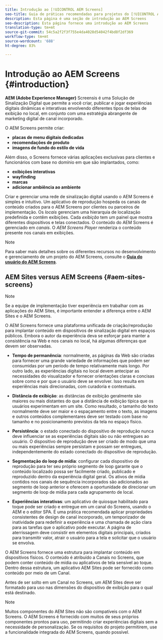 ```yaml
---
title: Introdução ao [!UICONTROL AEM Screens]
seo-title: Guia de práticas recomendadas para projetos do [!UICONTROL AEM Screens]
description: Esta página é uma seção de introdução ao AEM Screens
seo-description: Esta página fornece uma introdução ao AEM Screens
translation-type: tm+mt
source-git-commit: 54c5a2f2f3f755e4da4028d54042f4bd8f2df369
workflow-type: tm+mt
source-wordcount: '688'
ht-degree: 83%

---
```



# Introdução ao AEM Screens {#introduction}

**AEM (Adobe Experience Manager)** Screensis é uma Solução de Sinalização Digital que permite a você criar, publicar e jogar experiências digitais dinâmicas e interativas envolvendo diferentes tipos de telas de exibição no local, em conjunto com uma estratégia abrangente de marketing digital de canal incorporado.

O AEM Screens permite criar:

* **placas de menu digitais dedicadas**
* **recomendações de produto**
* **imagens de fundo do estilo de vida**

Além disso, o Screens fornece várias aplicações exclusivas para clientes e funcionários com base no domínio em que são implantados, como:

* **exibições interativas**
* **wayfinding**
* **marcas**
* **adicionar ambiência ao ambiente**

Criar e gerenciar uma rede de sinalização digital usando o AEM Screens é simples e intuitivo. Um aplicativo de reprodução hospeda os canais de conteúdo criados para o AEM Screens por clientes ou parceiros de implementação. Os *locais* gerenciam uma hierarquia de localização predefinida e contêm exibições. Cada *exibição* tem um painel que mostra diferentes dispositivos e telas conectados. O conteúdo do AEM Screens é gerenciado em *canais*. O *AEM Screens Player* renderiza o conteúdo presente nos canais em exibições.



>[!NOTE]
>
>Para saber mais detalhes sobre os diferentes recursos no desenvolvimento e gerenciamento de um projeto do AEM Screens, consulte o **[Guia do usuário do AEM Screens](https://helpx.adobe.com/experience-manager/6-5/screens/user-guide.html)**.

## AEM Sites versus AEM Screens {#aem-sites-screens}

>[!NOTE]
>
>Se a equipe de implementação tiver experiência em trabalhar com as aplicações do AEM Sites, é importante entender a diferença entre o AEM Sites e o AEM Screens.

O AEM Screens fornece uma plataforma unificada de criação/reprodução para implantar conteúdo em dispositivos de sinalização digital em espaços públicos. Embora o autor da experiência deva se esforçar para manter a consistência na Web e nos canais no local, há algumas diferenças que devem ser observadas.

* **Tempo de permanência**: normalmente, as páginas da Web são criadas para fornecer uma grande variedade de informações que podem ser consumidas por um período de tempo relativamente mais longo. Por outro lado, as experiências digitais no local devem antecipar as necessidades do visualizador e fornecer orientações claras e concisas sobre como e por que o usuário deve se envolver. Isso resulta em experiências mais direcionadas, com curadoria e contextuais.

* **Distância de exibição**: as distâncias de exibição geralmente são maiores ou mais distantes do que a distância de exibição típica que os usuários experimentam em um site. Como resultado, o tamanho do texto normalmente deve ser maior e o espaçamento entre o texto, as imagens e outros conteúdos complementares deve ser testado com base no tamanho e no posicionamento previstos da tela no espaço físico.

* **Persistência**: o estado conectado do dispositivo de reprodução nunca deve influenciar se as experiências digitais são ou não entregues ao usuário. O dispositivo de reprodução deve ser criado de modo que uma ou mais experiências sempre persistam e possam ser entregues, independentemente do estado conectado do dispositivo de reprodução.

* **Segmentação do loop de mídia**: configurar cada dispositivo de reprodução para ter seu próprio segmento de loop garante que o conteúdo localizado possa ser facilmente criado, publicado e reproduzido dentro da experiência digital geral. Os ativos de mídia contidos nos canais de sequência incorporados são adicionados ao segmento de loop anterior e oferecem a oportunidade de direcionar um segmento de loop de mídia para cada agrupamento de local.

* **Experiências interativas**: um aplicativo de quiosque habilitado para toque pode ser criado e entregue em um canal do Screens, usando o AEM e o editor SPA. É uma prática recomendada aplicar propriedades consistentes de design de canal incorporado, um temporizador de inatividade para redefinir a experiência e uma chamada de ação clara para as tarefas que o aplicativo pode executar. A página de aterrissagem deve consistir em elementos digitais principais, criados para transmitir valor, atrair o usuário para a tela e solicitar que o usuário se envolva.

O AEM Screens fornece uma estrutura para implantar conteúdo em dispositivos físicos. O conteúdo é atribuído a Canais no Screens, que podem conter conteúdo de mídia ou aplicativos de tela sensível ao toque. Dentro dessa estrutura, um aplicativo AEM Sites pode ser fornecido como conteúdo por meio de um Canal.

Antes de ser solto em um Canal no Screens, um AEM Sites deve ser formatado para uso nas dimensões do dispositivo de exibição para o qual está destinado.

>[!NOTE]
>Muitos componentes do AEM Sites não são compatíveis com o AEM Screens. O AEM Screens é fornecido com muitos de seus próprios componentes prontos para uso, permitindo criar experiências digitais sem a necessidade de personalização. Se os requisitos do projeto permitirem, use a funcionalidade integrada do AEM Screens, quando possível.
